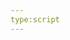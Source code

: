 ```yaml
---
type:script
---
```

<iiif-storyboard annotationlist='http://numismatics.org/archives/manifest/nnan189000/list/nnan189000_0014' manifesturl='http://numismatics.org/archives/manifest/nnan189000'></iiif-storyboard>
